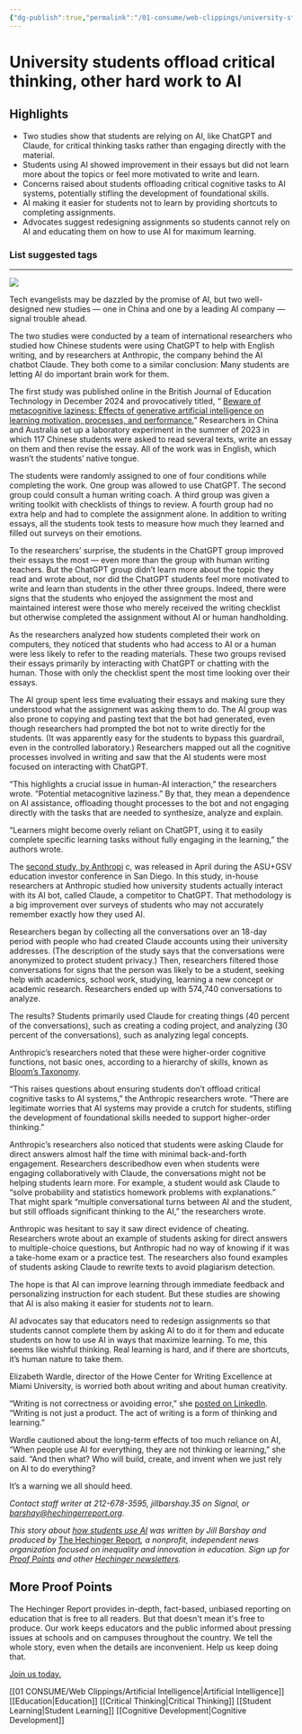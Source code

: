 ```yaml
---
{"dg-publish":true,"permalink":"/01-consume/web-clippings/university-students-offload-critical-thinking-other-hard-work-to-ai/","title":"University students offload critical thinking, other hard work to AI","tags":["ai","critical-thinking"]}
---
```


# University students offload critical thinking, other hard work to AI
## Highlights
- Two studies show that students are relying on AI, like ChatGPT and Claude, for critical thinking tasks rather than engaging directly with the material.
- Students using AI showed improvement in their essays but did not learn more about the topics or feel more motivated to write and learn.
- Concerns raised about students offloading critical cognitive tasks to AI systems, potentially stifling the development of foundational skills.
- AI making it easier for students not to learn by providing shortcuts to completing assignments.
- Advocates suggest redesigning assignments so students cannot rely on AI and educating them on how to use AI for maximum learning.


### List suggested tags

---
![](https://i0.wp.com/hechingerreport.org/wp-content/uploads/2025/05/PP-AI-scaled.jpg?fit=2000%2C1333&ssl=1)



Tech evangelists may be dazzled by the promise of AI, but two well-designed new studies — one in China and one by a leading AI company — signal trouble ahead.

The two studies were conducted by a team of international researchers who studied how Chinese students were using ChatGPT to help with English writing, and by researchers at Anthropic, the company behind the AI chatbot Claude. They both come to a similar conclusion: Many students are letting AI do important brain work for them.

The first study was published online in the British Journal of Education Technology in December 2024 and provocatively titled, “ [Beware of metacognitive laziness: Effects of generative artificial intelligence on learning motivation, processes, and performance.](https://bera-journals.onlinelibrary.wiley.com/doi/full/10.1111/bjet.13544)” Researchers in China and Australia set up a laboratory experiment in the summer of 2023 in which 117 Chinese students were asked to read several texts, write an essay on them and then revise the essay. All of the work was in English, which wasn’t the students’ native tongue.

The students were randomly assigned to one of four conditions while completing the work. One group was allowed to use ChatGPT. The second group could consult a human writing coach. A third group was given a writing toolkit with checklists of things to review. A fourth group had no extra help and had to complete the assignment alone. In addition to writing essays, all the students took tests to measure how much they learned and filled out surveys on their emotions.

To the researchers’ surprise, the students in the ChatGPT group improved their essays the most — even more than the group with human writing teachers. But the ChatGPT group didn’t learn more about the topic they read and wrote about, nor did the ChatGPT students feel more motivated to write and learn than students in the other three groups. Indeed, there were signs that the students who enjoyed the assignment the most and maintained interest were those who merely received the writing checklist but otherwise completed the assignment without AI or human handholding.

As the researchers analyzed how students completed their work on computers, they noticed that students who had access to AI or a human were less likely to refer to the reading materials. These two groups revised their essays primarily by interacting with ChatGPT or chatting with the human. Those with only the checklist spent the most time looking over their essays.

The AI group spent less time evaluating their essays and making sure they understood what the assignment was asking them to do. The AI group was also prone to copying and pasting text that the bot had generated, even though researchers had prompted the bot not to write directly for the students. (It was apparently easy for the students to bypass this guardrail, even in the controlled laboratory.) Researchers mapped out all the cognitive processes involved in writing and saw that the AI students were most focused on interacting with ChatGPT.

“This highlights a crucial issue in human-AI interaction,” the researchers wrote. “Potential metacognitive laziness.” By that, they mean a dependence on AI assistance, offloading thought processes to the bot and not engaging directly with the tasks that are needed to synthesize, analyze and explain.

“Learners might become overly reliant on ChatGPT, using it to easily complete specific learning tasks without fully engaging in the learning,” the authors wrote.

The [second study, by Anthropi](https://www.anthropic.com/news/anthropic-education-report-how-university-students-use-claude) c, was released in April during the ASU+GSV education investor conference in San Diego. In this study, in-house researchers at Anthropic studied how university students actually interact with its AI bot, called Claude, a competitor to ChatGPT. That methodology is a big improvement over surveys of students who may not accurately remember exactly how they used AI.

Researchers began by collecting all the conversations over an 18-day period with people who had created Claude accounts using their university addresses. (The description of the study says that the conversations were anonymized to protect student privacy.) Then, researchers filtered those conversations for signs that the person was likely to be a student, seeking help with academics, school work, studying, learning a new concept or academic research. Researchers ended up with 574,740 conversations to analyze.

The results? Students primarily used Claude for creating things (40 percent of the conversations), such as creating a coding project, and analyzing (30 percent of the conversations), such as analyzing legal concepts.

Anthropic’s researchers noted that these were higher-order cognitive functions, not basic ones, according to a hierarchy of skills, known as [Bloom’s Taxonomy](https://bokcenter.harvard.edu/taxonomies-learning).

“This raises questions about ensuring students don’t offload critical cognitive tasks to AI systems,” the Anthropic researchers wrote. “There are legitimate worries that AI systems may provide a crutch for students, stifling the development of foundational skills needed to support higher-order thinking.”

Anthropic’s researchers also noticed that students were asking Claude for direct answers almost half the time with minimal back-and-forth engagement. Researchers describedhow even when students were engaging collaboratively with Claude, the conversations might not be helping students learn more. For example, a student would ask Claude to “solve probability and statistics homework problems with explanations.” That might spark “multiple conversational turns between AI and the student, but still offloads significant thinking to the AI,” the researchers wrote.

Anthropic was hesitant to say it saw direct evidence of cheating. Researchers wrote about an example of students asking for direct answers to multiple-choice questions, but Anthropic had no way of knowing if it was a take-home exam or a practice test. The researchers also found examples of students asking Claude to rewrite texts to avoid plagiarism detection.

The hope is that AI can improve learning through immediate feedback and personalizing instruction for each student. But these studies are showing that AI is also making it easier for students *not* to learn.

AI advocates say that educators need to redesign assignments so that students cannot complete them by asking AI to do it for them and educate students on how to use AI in ways that maximize learning. To me, this seems like wishful thinking. Real learning is hard, and if there are shortcuts, it’s human nature to take them.

Elizabeth Wardle, director of the Howe Center for Writing Excellence at Miami University, is worried both about writing and about human creativity.

“Writing is not correctness or avoiding error,” she [posted on LinkedIn](https://www.linkedin.com/posts/elizabethwardle_the-new-york-magazine-article-about-students-activity-7326353951744761856-K6Lk?utm_source=share&utm_medium=member_desktop&rcm=ACoAAABOsY8BDVlfLq8BBp90gugfoOY6nDIh4D8). “Writing is not just a product. The act of writing is a form of thinking and learning.”

Wardle cautioned about the long-term effects of too much reliance on AI, “When people use AI for everything, they are not thinking or learning,” she said. “And then what? Who will build, create, and invent when we just rely on AI to do everything?

It’s a warning we all should heed.

*Contact staff writer at 212-678-3595, jillbarshay.35 on Signal, or [barshay@hechingerreport.org](https://hechingerreport.org/proof-points-offload-critical-thinking-ai/)*.

*This story about [how students use AI](https://hechingerreport.org/proof-points-offload-critical-thinking-ai/) was written by Jill Barshay and produced by* [The Hechinger Report](https://hechingerreport.org/special-reports/higher-education/)*, a nonprofit, independent news organization focused on inequality and innovation in education. Sign up for* [*Proof Points*](https://hechingerreport.org/proofpoints/) *and other* [*Hechinger newsletters*](https://hechingerreport.org/newsletters/)*.*

## More Proof Points

The Hechinger Report provides in-depth, fact-based, unbiased reporting on education that is free to all readers. But that doesn't mean it's free to produce. Our work keeps educators and the public informed about pressing issues at schools and on campuses throughout the country. We tell the whole story, even when the details are inconvenient. Help us keep doing that.

[Join us today.](https://checkout.fundjournalism.org/memberform?amount=15&installmentPeriod=monthly&org_id=hechingerreport&campaign=701f4000000dsvy)





[[01 CONSUME/Web Clippings/Artificial Intelligence\|Artificial Intelligence]]
[[Education\|Education]]
[[Critical Thinking\|Critical Thinking]]
[[Student Learning\|Student Learning]]
[[Cognitive Development\|Cognitive Development]]

